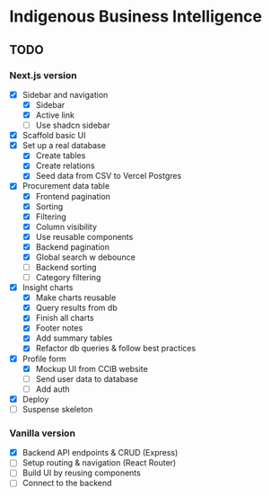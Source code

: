 # Indigenous Business Intelligence

## TODO
### Next.js version
- [x] Sidebar and navigation
  - [x] Sidebar
  - [x] Active link
  - [ ] Use shadcn sidebar
- [x] Scaffold basic UI
- [x] Set up a real database
  - [x] Create tables
  - [x] Create relations
  - [x] Seed data from CSV to Vercel Postgres
- [x] Procurement data table
  - [x] Frontend pagination
  - [x] Sorting
  - [x] Filtering
  - [x] Column visibility
  - [x] Use reusable components
  - [x] Backend pagination
  - [x] Global search w debounce
  - [ ] Backend sorting
  - [ ] Category filtering
- [x] Insight charts
  - [x] Make charts reusable
  - [x] Query results from db
  - [x] Finish all charts
  - [x] Footer notes
  - [x] Add summary tables
  - [x] Refactor db queries & follow best practices
- [x] Profile form
  - [x] Mockup UI from CCIB website
  - [ ] Send user data to database
  - [ ] Add auth
- [x] Deploy
- [ ] Suspense skeleton

### Vanilla version
- [x] Backend API endpoints & CRUD (Express)
- [ ] Setup routing & navigation (React Router)
- [ ] Build UI by reusing components
- [ ] Connect to the backend